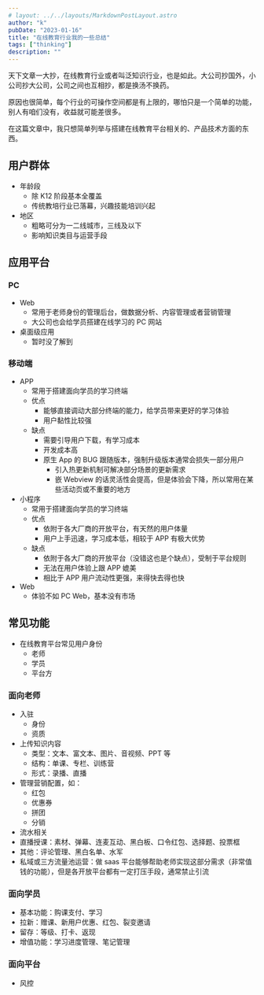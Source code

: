 ```yaml
---
# layout: ../../layouts/MarkdownPostLayout.astro
author: "k"
pubDate: "2023-01-16"
title: "在线教育行业我的一些总结"
tags: ["thinking"]
description: ""
---
```


天下文章一大抄，在线教育行业或者叫泛知识行业，也是如此。大公司抄国外，小公司抄大公司，公司之间也互相抄，都是换汤不换药。

原因也很简单，每个行业的可操作空间都是有上限的，哪怕只是一个简单的功能，别人有咱们没有，收益就可能差很多。

在这篇文章中，我只想简单列举与搭建在线教育平台相关的、产品技术方面的东西。

## 用户群体

- 年龄段
  - 除 K12 阶段基本全覆盖
  - 传统教培行业已落幕，兴趣技能培训兴起
- 地区
  - 粗略可分为一二线城市，三线及以下
  - 影响知识类目与运营手段

## 应用平台

### PC

- Web
  - 常用于老师身份的管理后台，做数据分析、内容管理或者营销管理
  - 大公司也会给学员搭建在线学习的 PC 网站
- 桌面级应用
  - 暂时没了解到

### 移动端

- APP
  - 常用于搭建面向学员的学习终端
  - 优点
    - 能够直接调动大部分终端的能力，给学员带来更好的学习体验
    - 用户黏性比较强
  - 缺点
    - 需要引导用户下载，有学习成本
    - 开发成本高
    - 原生 App 的 BUG 跟随版本，强制升级版本通常会损失一部分用户
      - 引入热更新机制可解决部分场景的更新需求
      - 嵌 Webview 的话灵活性会提高，但是体验会下降，所以常用在某些活动页或不重要的地方
- 小程序
  - 常用于搭建面向学员的学习终端
  - 优点
    - 依附于各大厂商的开放平台，有天然的用户体量
    - 用户上手迅速，学习成本低，相较于 APP 有极大优势
  - 缺点
    - 依附于各大厂商的开放平台（没错这也是个缺点），受制于平台规则
    - 无法在用户体验上跟 APP 媲美
    - 相比于 APP 用户流动性更强，来得快去得也快
- Web
  - 体验不如 PC Web，基本没有市场

## 常见功能

- 在线教育平台常见用户身份
  - 老师
  - 学员
  - 平台方

### 面向老师

- 入驻
  - 身份
  - 资质
- 上传知识内容
  - 类型：文本、富文本、图片、音视频、PPT 等
  - 结构：单课、专栏、训练营
  - 形式：录播、直播
- 管理营销配置，如：
  - 红包
  - 优惠券
  - 拼团
  - 分销
- 流水相关
- 直播授课：素材、弹幕、连麦互动、黑白板、口令红包、选择题、投票框
- 其他：评论管理、黑白名单、水军
- 私域或三方流量池运营：做 saas 平台能够帮助老师实现这部分需求（非常值钱的功能），但是各开放平台都有一定打压手段，通常禁止引流

### 面向学员

- 基本功能：购课支付、学习
- 拉新：赠课、新用户优惠、红包、裂变邀请
- 留存：等级、打卡、返现
- 增值功能：学习进度管理、笔记管理

### 面向平台

- 风控
